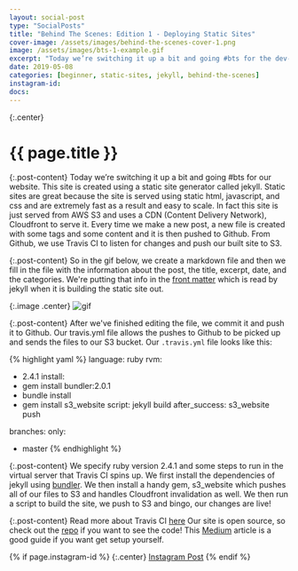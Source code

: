 ```yaml
---
layout: social-post
type: "SocialPosts"
title: "Behind The Scenes: Edition 1 - Deploying Static Sites"
cover-image: /assets/images/behind-the-scenes-cover-1.png
image: /assets/images/bts-1-example.gif
excerpt: "Today we’re switching it up a bit and going #bts for the dev-diaries.com website."
date: 2019-05-08
categories: [beginner, static-sites, jekyll, behind-the-scenes]
instagram-id: 
docs: 
---
```

{:.center}
# {{ page.title }}

{:.post-content}
Today we’re switching it up a bit and going #bts for our website.
This site is created using a static site generator called jekyll. 
Static sites are great because the site is served using static html, javascript, 
and css and are extremely fast as a result and easy to scale. In fact 
this site is just served from AWS S3 and uses a CDN (Content Delivery Network), 
Cloudfront to serve it. Every time we make a new post, a new file is created 
with some tags and some content and it is then pushed to Github. From Github, 
we use Travis CI to listen for changes and push our built site to S3.

{:.post-content}
So in the gif below, we create a markdown file and then we fill in the file with 
the information about the post, the title, excerpt, date, and the categories.
We're putting that info in the <a href="https://jekyllrb.com/docs/front-matter/" target="_blank">front matter</a>
which is read by jekyll when it is building the static site out.

{:.image .center}
![gif]({{page.image}})

{:.post-content}
After we've finished editing the file, we commit it and push it to Github. Our travis.yml
file allows the pushes to Github to be picked up and sends the files to our S3 bucket.
Our `.travis.yml` file looks like this:

{% highlight yaml %}
language: ruby
rvm:
  - 2.4.1
install: 
  - gem install bundler:2.0.1
  - bundle install 
  - gem install s3_website
script: jekyll build
after_success: s3_website push

branches:
  only:
  - master
{% endhighlight %}

{:.post-content}
We specify ruby version 2.4.1 and some steps to run in the virtual server that Travis
CI spins up. We first install the dependencies of jekyll using <a href="https://bundler.io/" target="_blank">bundler</a>.
We then install a handy gem, s3_website which pushes all of our files to S3 and handles
Cloudfront invalidation as well. We then run a script to build the site, we push to S3 and bingo, our changes are live!

{:.post-content}
Read more about Travis CI <a href="https://docs.travis-ci.com/" target="_blank">here</a>
Our site is open source, so check out the <a href="http://github.com/dev-diaries/web" target="_blank">repo</a>
if you want to see the code! This <a href="https://medium.com/@michal.frystacky/static-site-github-to-s3-770953a90f67" target="_blank">Medium</a>
article is a good guide if you want get setup yourself.

{% if page.instagram-id %}
{:.center}
<a class="insta-link" href="https://www.instagram.com/p/{{page.instagram-id}}" target="_blank">Instagram Post</a>
{% endif %}

